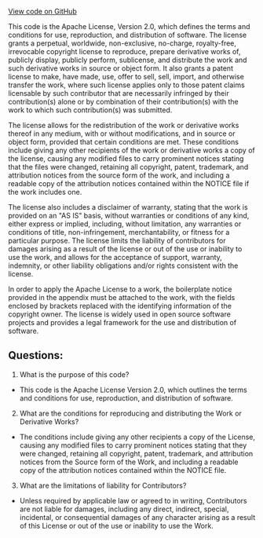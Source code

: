 [View code on GitHub](https://github.com/ergoplatform/ergo/target/streams/_global/assemblyOption/_global/streams/assembly/a819789fb1b69ba7d060f3f67f95b6e758b6e3f1_b1f19bc6774e01debf09bf5f564ad3613687bf49_da39a3ee5e6b4b0d3255bfef95601890afd80709/LICENSE-2.0.txt)

This code is the Apache License, Version 2.0, which defines the terms and conditions for use, reproduction, and distribution of software. The license grants a perpetual, worldwide, non-exclusive, no-charge, royalty-free, irrevocable copyright license to reproduce, prepare derivative works of, publicly display, publicly perform, sublicense, and distribute the work and such derivative works in source or object form. It also grants a patent license to make, have made, use, offer to sell, sell, import, and otherwise transfer the work, where such license applies only to those patent claims licensable by such contributor that are necessarily infringed by their contribution(s) alone or by combination of their contribution(s) with the work to which such contribution(s) was submitted. 

The license allows for the redistribution of the work or derivative works thereof in any medium, with or without modifications, and in source or object form, provided that certain conditions are met. These conditions include giving any other recipients of the work or derivative works a copy of the license, causing any modified files to carry prominent notices stating that the files were changed, retaining all copyright, patent, trademark, and attribution notices from the source form of the work, and including a readable copy of the attribution notices contained within the NOTICE file if the work includes one. 

The license also includes a disclaimer of warranty, stating that the work is provided on an "AS IS" basis, without warranties or conditions of any kind, either express or implied, including, without limitation, any warranties or conditions of title, non-infringement, merchantability, or fitness for a particular purpose. The license limits the liability of contributors for damages arising as a result of the license or out of the use or inability to use the work, and allows for the acceptance of support, warranty, indemnity, or other liability obligations and/or rights consistent with the license. 

In order to apply the Apache License to a work, the boilerplate notice provided in the appendix must be attached to the work, with the fields enclosed by brackets replaced with the identifying information of the copyright owner. The license is widely used in open source software projects and provides a legal framework for the use and distribution of software.
## Questions: 
 1. What is the purpose of this code?
- This code is the Apache License Version 2.0, which outlines the terms and conditions for use, reproduction, and distribution of software.

2. What are the conditions for reproducing and distributing the Work or Derivative Works?
- The conditions include giving any other recipients a copy of the License, causing any modified files to carry prominent notices stating that they were changed, retaining all copyright, patent, trademark, and attribution notices from the Source form of the Work, and including a readable copy of the attribution notices contained within the NOTICE file.

3. What are the limitations of liability for Contributors?
- Unless required by applicable law or agreed to in writing, Contributors are not liable for damages, including any direct, indirect, special, incidental, or consequential damages of any character arising as a result of this License or out of the use or inability to use the Work.